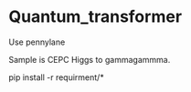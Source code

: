 # Quantum_transformer
Use pennylane   

Sample is CEPC Higgs to gammagammma.  

pip install -r requirment/*
